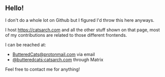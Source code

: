 ## Hello!

I don't do a whole lot on Github but I figured I'd throw this here anyways.

I host https://catsarch.com and all the other stuff shown on that page, most of my contributions are related to those different frontends.

I can be reached at:
- [ButteredCats@protonmail.com](mailto:ButteredCats@protonmail.com) via email
- [@butteredcats:catsarch.com](https://matrix.to/#/@butteredcats:catsarch.com) through Matrix

Feel free to contact me for anything!

<!--
**ButteredCats/ButteredCats** is a ✨ _special_ ✨ repository because its `README.md` (this file) appears on your GitHub profile.

Here are some ideas to get you started:

- 🔭 I’m currently working on ...
- 🌱 I’m currently learning ...
- 👯 I’m looking to collaborate on ...
- 🤔 I’m looking for help with ...
- 💬 Ask me about ...
- 📫 How to reach me: ...
- 😄 Pronouns: ...
- ⚡ Fun fact: ...
-->
